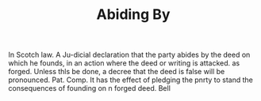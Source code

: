 ---
title: Abiding By
permalink: "/definitions/abiding-by.html"
body: In Scotch law. A Ju-dicial declaration that the party abides by the deed on
  which he founds, in an action where the deed or writing is attacked. as forged.
  Unless thls be done, a decree that the deed is false will be pronounced. Pat. Comp.
  It has the effect of pledging the pnrty to stand the consequences of founding on
  n forged deed. Bell
published_at: '2018-07-07'
layout: post
---